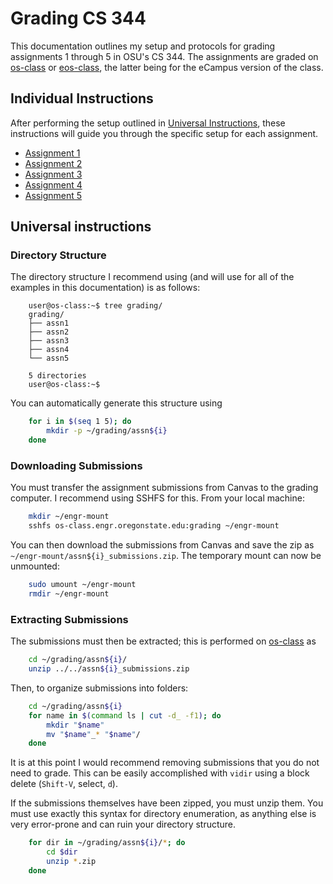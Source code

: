 # Grading CS 344
This documentation outlines my setup and protocols for grading assignments 1 through 5 in OSU's CS 344.
The assignments are graded on [os-class] or [eos-class], the latter being for the eCampus version of the class.

## Individual Instructions
After performing the setup outlined in [Universal Instructions](#universal-instructions), these instructions will guide you through the specific setup for each assignment.

* [Assignment 1](assn1/README.md)
* [Assignment 2](assn2/README.md)
* [Assignment 3](assn3/README.md)
* [Assignment 4](assn4/README.md)
* [Assignment 5](assn5/README.md)

## Universal instructions
### Directory Structure
The directory structure I recommend using (and will use for all of the examples in this documentation) is as follows:

```
    user@os-class:~$ tree grading/
    grading/
    ├── assn1
    ├── assn2
    ├── assn3
    ├── assn4
    └── assn5

    5 directories
    user@os-class:~$ 
```

You can automatically generate this structure using

```sh
    for i in $(seq 1 5); do
        mkdir -p ~/grading/assn${i}
    done
```

### Downloading Submissions
You must transfer the assignment submissions from Canvas to the grading computer.
I recommend using SSHFS for this.
From your local machine:

```sh
    mkdir ~/engr-mount
    sshfs os-class.engr.oregonstate.edu:grading ~/engr-mount
```

You can then download the submissions from Canvas and save the zip as `~/engr-mount/assn${i}_submissions.zip`.
The temporary mount can now be unmounted:

```sh
    sudo umount ~/engr-mount
    rmdir ~/engr-mount
```

### Extracting Submissions
The submissions must then be extracted; this is performed on [os-class] as

```sh
    cd ~/grading/assn${i}/
    unzip ../../assn${i}_submissions.zip
```

Then, to organize submissions into folders:

```sh
    cd ~/grading/assn${i}
    for name in $(command ls | cut -d_ -f1); do
        mkdir "$name"
        mv "$name"_* "$name"/
    done
```

It is at this point I would recommend removing submissions that you do not need to grade.
This can be easily accomplished with `vidir` using a block delete (`Shift-V`, select, `d`).

If the submissions themselves have been zipped, you must unzip them.
You must use exactly this syntax for directory enumeration, as anything else is very error-prone and can ruin your directory structure.

```sh
    for dir in ~/grading/assn${i}/*; do
        cd $dir
        unzip *.zip
    done
```

[os-class]: http://os-class.engr.oregonstate.edu
[eos-class]: http://eos-class.engr.oregonstate.edu
